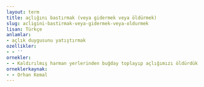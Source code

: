 ```yaml
---
layout: term
title: açlığını bastırmak (veya gidermek veya öldürmek)
slug: acligini-bastirmak-veya-gidermek-veya-oldurmek
lisan: Türkçe
anlamlar:
- açlık duygusunu yatıştırmak
ozellikler:
- - ''
ornekler:
- - Kaldırılmış harman yerlerinden buğday toplayıp açlığımızı öldürdük.
orneklerkaynak:
- - Orhan Kemal
---
```

